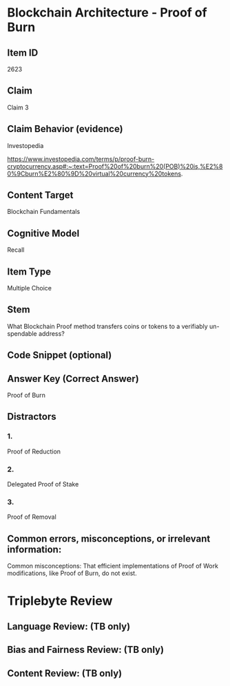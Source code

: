 # Blockchain Architecture - Proof of Burn

## Item ID
2623

## Claim
Claim 3

## Claim Behavior (evidence)
Investopedia

https://www.investopedia.com/terms/p/proof-burn-cryptocurrency.asp#:~:text=Proof%20of%20burn%20(POB)%20is,%E2%80%9Cburn%E2%80%9D%20virtual%20currency%20tokens. 

## Content Target
Blockchain Fundamentals

## Cognitive Model
Recall

## Item Type
Multiple Choice

## Stem
What Blockchain Proof method transfers coins or tokens to a verifiably un-spendable address?

## Code Snippet (optional)

## Answer Key (Correct Answer)
Proof of Burn

## Distractors
### 1.
Proof of Reduction

### 2.
Delegated Proof of Stake

### 3.
Proof of Removal

## Common errors, misconceptions, or irrelevant information:
Common misconceptions: That efficient implementations of Proof of Work modifications, like Proof of Burn, do not exist.

# Triplebyte Review

## Language Review: (TB only)

## Bias and Fairness Review: (TB only)

## Content Review: (TB only)
